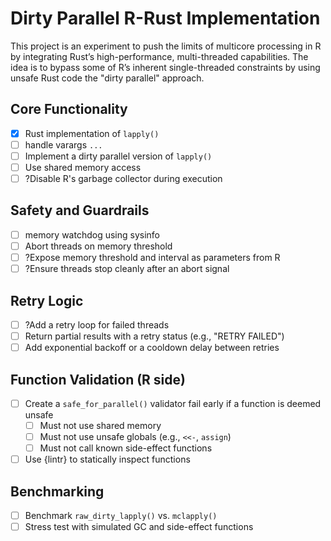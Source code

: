 # Dirty Parallel R-Rust Implementation

This project is an experiment to push the limits of multicore processing in R by integrating Rust’s high-performance, multi-threaded capabilities. The idea is to bypass some of R’s inherent single-threaded constraints by using unsafe Rust code the "dirty parallel" approach.

## Core Functionality

- [x] Rust implementation of `lapply()`
- [ ] handle varargs `...`
- [ ] Implement a dirty parallel version of `lapply()`
- [ ] Use shared memory access
- [ ] ?Disable R's garbage collector during execution

## Safety and Guardrails

- [ ] memory watchdog using sysinfo
- [ ] Abort threads on memory threshold
- [ ] ?Expose memory threshold and interval as parameters from R
- [ ] ?Ensure threads stop cleanly after an abort signal

## Retry Logic

- [ ] ?Add a retry loop for failed threads
- [ ] Return partial results with a retry status (e.g., "RETRY FAILED")
- [ ] Add exponential backoff or a cooldown delay between retries

## Function Validation (R side)

- [ ] Create a `safe_for_parallel()` validator fail early if a function is deemed unsafe
  - [ ] Must not use shared memory
  - [ ] Must not use unsafe globals (e.g., `<<-`, `assign`)
  - [ ] Must not call known side-effect functions
- [ ] Use {lintr} to statically inspect functions

## Benchmarking

- [ ] Benchmark `raw_dirty_lapply()` vs. `mclapply()`
- [ ] Stress test with simulated GC and side-effect functions
